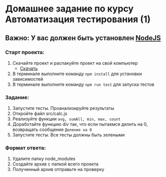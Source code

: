 # Домашнее задание по курсу Автоматизация тестирования (1)

## Важно: У вас должен быть установлен [NodeJS](https://nodejs.org/ru/)

### Старт проекта:
1. Скачайте проект и распакуйте проект на свой компьютер
   - [Скачать](https://github.com/EreminD/skypro-qaauto-hw1/archive/refs/heads/master.zip)
2. В терминале выполните команду `npm install` для установки зависимостей
3. В терминале выполните команду `npm run test` для запуска тестов

### Задание: 
1. Запустите тесты. Проанализируйте результаты
2. Откройте файл src/calc.js
3. Реализуйте функции `avg, sumAll, min, max, count`
4. Доработайте функцию div так, что если пытаемся делить на 0, возвращать сообщение `Деление на 0` 
5. Запустите тесты. Все тесты должны быть зелеными

### Формат ответа:
1. Удалите папку node_modules
2. Создайте архив с папкой всего проекта
3. Полученный архив отправьте на проверку
